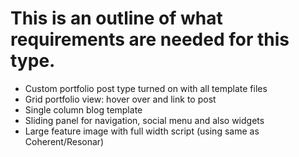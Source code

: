 # This is an outline of what requirements are needed for this type.

- Custom portfolio post type turned on with all template files
- Grid portfolio view: hover over and link to post
- Single column blog template
- Sliding panel for navigation, social menu and also widgets
- Large feature image with full width script (using same as Coherent/Resonar)